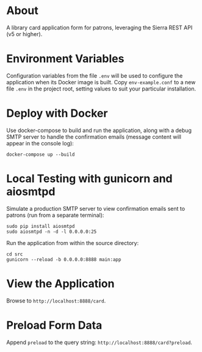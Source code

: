 # About

A library card application form for patrons, leveraging the Sierra REST API (v5 or higher).

# Environment Variables

Configuration variables from the file ```.env``` will be used to configure the application when its Docker image is built. Copy ```env-example.conf``` to a new file ```.env``` in the project root, setting values to suit your particular installation.

# Deploy with Docker

Use docker-compose to build and run the application, along with a debug SMTP server to handle the confirmation emails (message content will appear in the console log):

```
docker-compose up --build
```

# Local Testing with gunicorn and aiosmtpd

Simulate a production SMTP server to view confirmation emails sent to patrons (run from a separate terminal):

```
sudo pip install aiosmtpd
sudo aiosmtpd -n -d -l 0.0.0.0:25
```

Run the application from within the source directory:

```
cd src
gunicorn --reload -b 0.0.0.0:8888 main:app
```

# View the Application

Browse to `http://localhost:8888/card`.

# Preload Form Data

Append `preload` to the query string: `http://localhost:8888/card?preload`.
